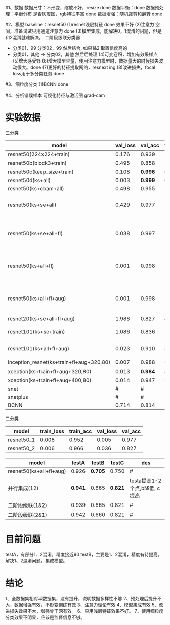 
#1、数据
数据尺寸：不形变，缩放不好，resize done
数据平衡：done
数据预处理：平衡分布 是否灰度图，rgb特征丰富 done 
数据增强：随机裁剪和翻转 done

#2、模型
baseline：resnet50
(1)resnet浅层特征 done 效果不好
(2)注意力 空间，准备试试只用通道注意力 done 
(3)模型集成，能解决0，1混淆的问题，但是和2混淆就难解决。 二阶段级联分类器
* 分类01，99 
  分类02，99  然后结合, 如果1&2 取置信度高的
* 分类01，其他 -> 分类02，其他
然后后处理
(4)可变卷积，增加有效采样点
(5)增大感受野
(6)增大模型容量，使用注意力模型时，数据量大的时候损失波动很大。done
(7)更好的特征提取网络，resnext ing
(8)改进损失，focal loss用于多分类任务 done

#3、细粒度分类
(1)BCNN done

#4、分析错误样本
可视化特征与激活图 grad-cam


# 实验数据

三分类

| model | val_loss | val_acc | test(32130) | testA(3257) | testB(200) | testC(56) | description |
| --- | --- | --- | --- | --- | --- | --- | --- |
| resnet50(224x224+train) | 0.176 | 0.939 | 0.936 | 0.863 | 0.705 | 0.893 | baseline |
| resnet50b(block3+train) | 0.495 | 0.858 | 0.853 | 0.202 | 0.304 | **0.964** | 偶然性 |
| resnet50c(keep_size+train) | 0.108 | **0.996** | **0.955** | **0.896** | 0.600 | **0.964** | # |
| resnet50d(ks+all) | 0.003 | **0.999** | **0.999** | 0.798 | 0.515 | **0.946** |
| resnet50(ks+cbam+all) | 0.498 | 0.955 | 0.956 | 0.460 | 0.385 | 0.625 |
| resnet50(ks+se+all) | 0.429 | 0.977 | 0.978 | **0.896** | 0.600 | **0.964** | 泛化性能差,没有学到通用特征 |
| resnet50(ks+se+all+fl) | 0.038 | 0.997 | 0.990 | **0.889** | 0.575 | **0.911** | 增强hard样本损失,能提高hard样本分对置信度 |
| resnet50(ks+all+fl) | 0.001 | 0.998 | 0.998 | **0.891** | 0.580 | **0.964** | 增强hard样本损失,能提高hard样本分对置信度 |
| resnet50(ks+all+fl+aug) | 0.001 | 0.998 | 0.998 | **0.926** | 0.705 | 0.750 | 增强hard样本损失,能提高hard样本分对置信度 |
| resnet20(ks+se+all+fl+aug) | 1.988 | 0.827 | # | 0.6875 | # | # |
| resnet101(ks+se+train) | 1.086 | 0.836 | 0.920 | **0.830** | **0.840** | 0.500 | 增大模型容量 |
| resnet101(ks+all+fl+aug) | 0.023 | 0.910 | # | 0.928 | 0.685 | 0.589 | 能提高1个点 |
| inception_resnet(ks+train+fl+aug+320,80) | 0.007 | 0.988 | # | 0.971 | 0.750 | 0.929 | testA提高 |
| xception(ks+train+fl+aug+320,80) | 0.013 | **0.984** | # | **0.971** | 0.745 | **0.946** | testA提高 |
| xception(ks+train+fl+aug+400,80) | 0.014 | 0.947 | # | 0.961 | 0.745 | 0.839 | # |
| snet | # | # |
| snetplus | # | # |
| BCNN | 0.714 | 0.814 | 

二分类

| model | train_loss | train_acc | val_loss | val_acc | 
| --- | --- | --- | --- | --- |
|resnet50_1|0.008|0.952|0.005|0.977|
|resnet50_2|0.006|0.966|0.036|0.827|


| model | testA | testB | testC | des |
| --- | --- | --- | --- | --- |
| resnet50(ks+all+fl+aug) | 0.926 | **0.705** | 0.750 | # |
| 并行集成(12) | **0.941** | 0.665 | **0.821** | testa提高1-2个点,b降低, c提高 |
| 二阶段级联(1&2) | 0.939 | 0.665 | 0.821 | # |
| 二阶段级联(2&1) | 0.942 | 0.660 | 0.821 | # |


# 目前问题
 
testA，有部分1、2混淆，精度接近90
testB，主要是1、2混淆，精度有待提高。
解决1、2混淆问题，集成模型。

# 结论
1、全数据集相对半数据集，没有提升，说明数据多样性不够
2、预处理后提升不大，数据增强有效，不形变训练有效
3、注意力理论有效
4、模型集成有效
5、改进损失效果不大，增强骨干网有效。
6、只用浅层特征效果不好。
7、使用细粒度分类效果不明显，应该是监督信息不够。

